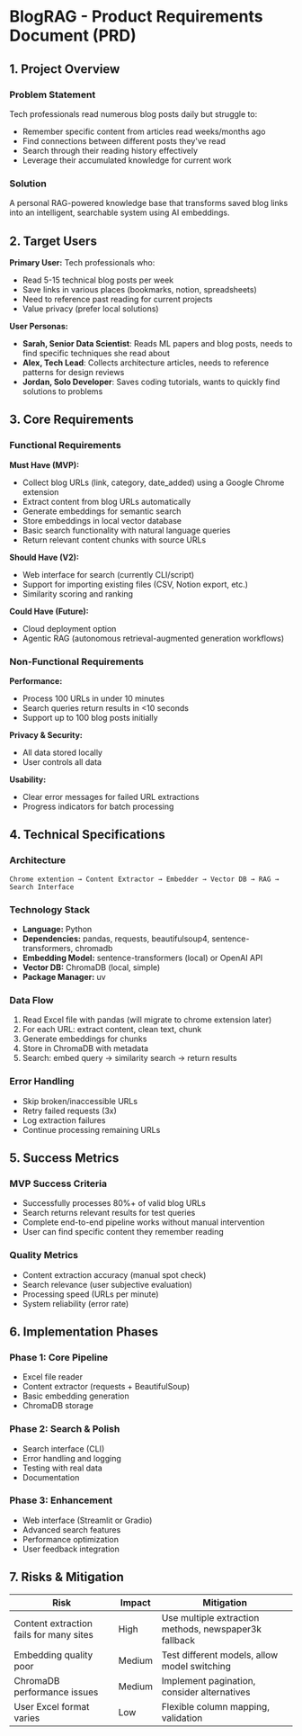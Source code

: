 # BlogRAG - Product Requirements Document (PRD)

## **1. Project Overview**

### Problem Statement
Tech professionals read numerous blog posts daily but struggle to:
- Remember specific content from articles read weeks/months ago
- Find connections between different posts they've read
- Search through their reading history effectively
- Leverage their accumulated knowledge for current work

### Solution
A personal RAG-powered knowledge base that transforms saved blog links into an intelligent, searchable system using AI embeddings.

## **2. Target Users**

**Primary User:** Tech professionals who:
- Read 5-15 technical blog posts per week
- Save links in various places (bookmarks, notion, spreadsheets)
- Need to reference past reading for current projects
- Value privacy (prefer local solutions)

**User Personas:**
- **Sarah, Senior Data Scientist**: Reads ML papers and blog posts, needs to find specific techniques she read about
- **Alex, Tech Lead**: Collects architecture articles, needs to reference patterns for design reviews
- **Jordan, Solo Developer**: Saves coding tutorials, wants to quickly find solutions to problems

## **3. Core Requirements**

### Functional Requirements

**Must Have (MVP):**
- Collect blog URLs (link, category, date_added) using a Google Chrome extension
- Extract content from blog URLs automatically
- Generate embeddings for semantic search
- Store embeddings in local vector database
- Basic search functionality with natural language queries
- Return relevant content chunks with source URLs

**Should Have (V2):**
- Web interface for search (currently CLI/script)
- Support for importing existing files (CSV, Notion export, etc.)
- Similarity scoring and ranking

**Could Have (Future):**
- Cloud deployment option
- Agentic RAG (autonomous retrieval-augmented generation workflows)

### Non-Functional Requirements

**Performance:**
- Process 100 URLs in under 10 minutes
- Search queries return results in <10 seconds
- Support up to 100 blog posts initially

**Privacy & Security:**
- All data stored locally
- User controls all data

**Usability:**
- Clear error messages for failed URL extractions
- Progress indicators for batch processing

## **4. Technical Specifications**

### Architecture
```
Chrome extention → Content Extractor → Embedder → Vector DB → RAG → Search Interface
```

### Technology Stack
- **Language:** Python
- **Dependencies:** pandas, requests, beautifulsoup4, sentence-transformers, chromadb
- **Embedding Model:** sentence-transformers (local) or OpenAI API
- **Vector DB:** ChromaDB (local, simple)
- **Package Manager:** uv

### Data Flow
1. Read Excel file with pandas (will migrate to chrome extension later)
2. For each URL: extract content, clean text, chunk
3. Generate embeddings for chunks
4. Store in ChromaDB with metadata
5. Search: embed query → similarity search → return results

### Error Handling
- Skip broken/inaccessible URLs
- Retry failed requests (3x)
- Log extraction failures
- Continue processing remaining URLs

## **5. Success Metrics**

### MVP Success Criteria
- Successfully processes 80%+ of valid blog URLs
- Search returns relevant results for test queries
- Complete end-to-end pipeline works without manual intervention
- User can find specific content they remember reading

### Quality Metrics
- Content extraction accuracy (manual spot check)
- Search relevance (user subjective evaluation)
- Processing speed (URLs per minute)
- System reliability (error rate)

## **6. Implementation Phases**

### Phase 1: Core Pipeline
- Excel file reader
- Content extractor (requests + BeautifulSoup)
- Basic embedding generation
- ChromaDB storage

### Phase 2: Search & Polish
- Search interface (CLI)
- Error handling and logging
- Testing with real data
- Documentation

### Phase 3: Enhancement
- Web interface (Streamlit or Gradio)
- Advanced search features
- Performance optimization
- User feedback integration

## **7. Risks & Mitigation**

| Risk | Impact | Mitigation |
|------|--------|------------|
| Content extraction fails for many sites | High | Use multiple extraction methods, newspaper3k fallback |
| Embedding quality poor | Medium | Test different models, allow model switching |
| ChromaDB performance issues | Medium | Implement pagination, consider alternatives |
| User Excel format varies | Low | Flexible column mapping, validation |